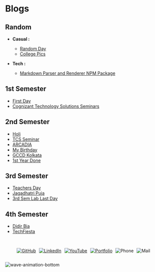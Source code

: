 # Blogs

## Random
* **Casual :** 
    * [Random Day](/blogs/random/RandomDay/)
    * [College Pics](/blogs/random/CollegePics/)

* **Tech :**
    * [Markdown Parser and Renderer NPM Package](/blogs/random/markdown-parser-and-renderer-npm-package/)


## 1st Semester
* [First Day](/blogs/1stsem/FirstDayAot/)
* [Cognizant Technology Solutions Seminars](/blogs/1stsem/CognizantTechnologySolutionsSeminar/)

## 2nd Semester

* [Holi](/blogs/2ndsem/Holi/)
* [TCS Seminar](/blogs/2ndsem/TCSSeminar/)
* [ARCADIA](/blogs/2ndsem/ARCADIA/)
* [My Birthday](/blogs/2ndsem/MyBirthday/)
* [GCCD Kolkata](/blogs/2ndsem/GCCDKolkata/)
* [1st Year Done](/blogs/2ndsem/1stYearDone/)



## 3rd Semester
* [Teachers Day](/blogs/3rdsem/teachersday/)
* [Jagadhatri Puja](/blogs/3rdsem/jagadhatripuja/)
* [3rd Sem Lab Last Day](/blogs/3rdsem/3rd-sem-lab-last-day/)

## 4th Semester
* [Didir Bia](/blogs/4thsem/didirbia/)
* [TechFiesta](/blogs/4thsem/techfiesta/)


<br>

<div style="display: flex; justify-content: center; flex-wrap: wrap; gap: 10px;">
 
[![GitHub](/assets/badge/github-badge.svg)](https://github.com/Soumojitshome2023) 

[![LinkedIn](/assets/badge/linkedin-badge.svg)](https://www.linkedin.com/in/soumojit-shome-90a190241)
  
[![YouTube](/assets/badge/youtube-badge.svg)](https://youtube.com/@soumojitshome)

[![Portfolio](/assets/badge/Portfolio-badge.svg)](https://www.soumojitshome.me/)

![Phone](/assets/badge/MyPhone-badge.svg)

![Mail](/assets/badge/MyMail-badge.svg)
  
</div> 

![wave-animation-bottom](/assets/wave-animation-bottom.svg)

<br>